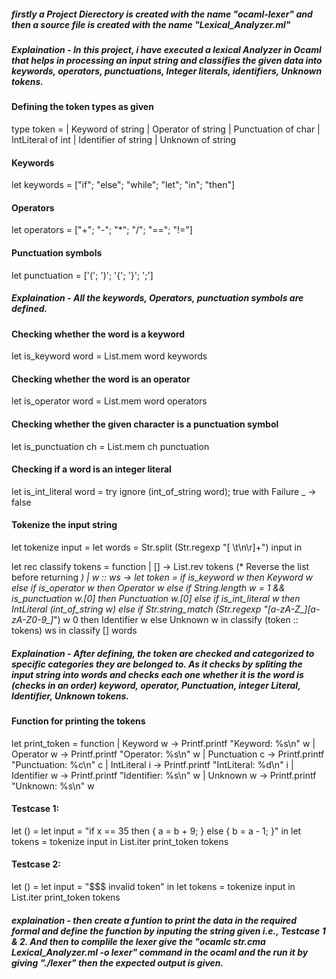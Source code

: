 ##### firstly a Project Dierectory is created with the name "ocaml-lexer" and then a source file is created with the name "Lexical_Analyzer.ml" 
##### Explaination - In this project, i have executed a lexical Analyzer in Ocaml that helps in processing an input string and classifies the given data into keywords, operators, punctuations, Integer literals, identifiers, Unknown tokens.

#### Defining the token types as given
type token =
  | Keyword of string
  | Operator of string
  | Punctuation of char
  | IntLiteral of int
  | Identifier of string
  | Unknown of string

#### Keywords 
let keywords = ["if"; "else"; "while"; "let"; "in"; "then"]

#### Operators
  let operators = ["+"; "-"; "*"; "/"; "=="; "!="]
  
#### Punctuation symbols 
  let punctuation = ['('; ')'; '{'; '}'; ';']

#####  Explaination - All the keywords, Operators, punctuation symbols are defined.

#### Checking whether the word is a keyword 
let is_keyword word = List.mem word keywords

#### Checking whether the word is an operator 
  let is_operator word = List.mem word operators
  
#### Checking whether the given character is a punctuation symbol 
  let is_punctuation ch = List.mem ch punctuation
  
#### Checking if a word is an integer literal 
  let is_int_literal word =
    try
      ignore (int_of_string word); true
    with Failure _ -> false
    
#### Tokenize the input string 
let tokenize input =
  let words = Str.split (Str.regexp "[ \t\n\r]+") input in

  let rec classify tokens = function
  | [] -> List.rev tokens  (* Reverse the list before returning *)
  | w :: ws ->
      let token =
        if is_keyword w then Keyword w
        else if is_operator w then Operator w
        else if String.length w = 1 && is_punctuation w.[0] then Punctuation w.[0]
        else if is_int_literal w then IntLiteral (int_of_string w)
        else if Str.string_match (Str.regexp "[a-zA-Z_][a-zA-Z0-9_]*") w 0 then Identifier w
        else Unknown w
      in
      classify (token :: tokens) ws
in
classify [] words

##### Explaination - After defining, the token are checked and categorized to specific categories they are belonged to. As it checks by spliting the input string into words and checks each one whether it is the word is (checks in an order) keyword, operator, Punctuation, integer Literal, Identifier, Unknown tokens.

#### Function for printing the tokens 
let print_token = function
  | Keyword w -> Printf.printf "Keyword: %s\n" w
  | Operator w -> Printf.printf "Operator: %s\n" w
  | Punctuation c -> Printf.printf "Punctuation: %c\n" c
  | IntLiteral i -> Printf.printf "IntLiteral: %d\n" i
  | Identifier w -> Printf.printf "Identifier: %s\n" w
  | Unknown w -> Printf.printf "Unknown: %s\n" w

#### Testcase 1: 
  let () =
  let input = "if x == 35 then { a = b + 9; } else { b = a - 1; }" in
  let tokens = tokenize input in
  List.iter print_token tokens
  
#### Testcase 2:
  let () =
  let input = "$$$ invalid token" in
  let tokens = tokenize input in
  List.iter print_token tokens

##### explaination - then create a funtion to print the data in the required formal and define the function by inputing the string given i.e., Testcase 1 & 2. And then to complile the lexer give the "ocamlc str.cma Lexical_Analyzer.ml -o lexer" command in the ocaml and the run it by giving "./lexer" then the expected output is given.
